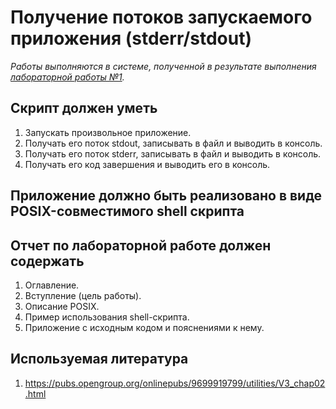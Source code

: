 # Получение потоков запускаемого приложения (stderr/stdout)

_Работы выполняются в системе, полученной в результате выполнения [лабораторной работы №1](Лабораторная-работа-№1)._

## Скрипт должен уметь
1. Запускать произвольное приложение.
1. Получать его поток stdout, записывать в файл и выводить в консоль.
1. Получать его поток stderr, записывать в файл и выводить в консоль.
1. Получать его код завершения и выводить его в консоль.

## Приложение должно быть реализовано в виде POSIX-совместимого shell скрипта

## Отчет по лабораторной работе должен содержать
1. Оглавление.
1. Вступление (цель работы).
1. Описание POSIX.
1. Пример использования shell-скрипта.
1. Приложение с исходным кодом и пояснениями к нему.

## Используемая литература
1. https://pubs.opengroup.org/onlinepubs/9699919799/utilities/V3_chap02.html